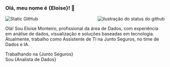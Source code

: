 ### Olá, meu nome é {Eloise}! 👋
<img align='right' src="https://github-readme-stats.vercel.app/api?username=eloisemf&show_icons=true&title_color=783c00&text_color=af552e&icon_color=783c00&bg_color=f8efd4&cache_seconds=2300" alt="ilustração do status do github">

<img src="https://img.shields.io/static/v1?label=Overview&message=eloisemf&color=f8efd4&style=for-the-badge&logo=GitHub" alt="Static GitHub">


<p align="left"> 
  Olá! Sou Eloise Monteiro, profissional da área de Dados, com experiência em análise de dados, visualização e soluções baseadas em tecnologia. Atualmente, trabalho como Assistente de TI na Junto Seguros, no time de Dados e IA.
</p>


<p>Trabalhando na {Junto Seguros}<br/> Sou {Analista de Dados}</p>
